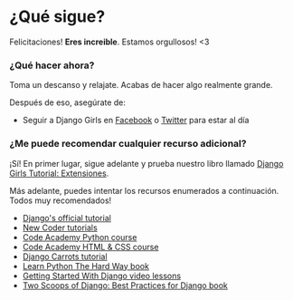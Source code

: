 # ¿Qué sigue?

Felicitaciones! **Eres increible**. Estamos orgullosos! <3

### ¿Qué hacer ahora?

Toma un descanso y relajate. Acabas de hacer algo realmente grande.

Después de eso, asegúrate de:

*   Seguir a Django Girls en [Facebook][1] o [Twitter][2] para estar al día

 [1]: http://facebook.com/djangogirls
 [2]: http://twitter.com/djangogirls

### ¿Me puede recomendar cualquier recurso adicional?

¡Sí! En primer lugar, sigue adelante y prueba nuestro libro llamado [Django Girls Tutorial: Extensiones][3].

 [3]: http://djangogirls.gitbooks.io/django-girls-tutorial-extensions/

Más adelante, puedes intentar los recursos enumerados a continuación. Todos muy recomendados!

- [Django's official tutorial][4]
- [New Coder tutorials][5]
- [Code Academy Python course][6]
- [Code Academy HTML & CSS course][7]
- [Django Carrots tutorial][8]
- [Learn Python The Hard Way book][9]
- [Getting Started With Django video lessons][10]
- [Two Scoops of Django: Best Practices for Django book][11] 

 [4]: https://docs.djangoproject.com/en/1.8/intro/tutorial01/
 [5]: http://newcoder.io/tutorials/
 [6]: http://www.codecademy.com/en/tracks/python
 [7]: http://www.codecademy.com/tracks/web
 [8]: http://django.carrots.pl/en/
 [9]: http://learnpythonthehardway.org/book/
 [10]: http://gettingstartedwithdjango.com/
 [11]: http://twoscoopspress.org/products/two-scoops-of-django-1-6
